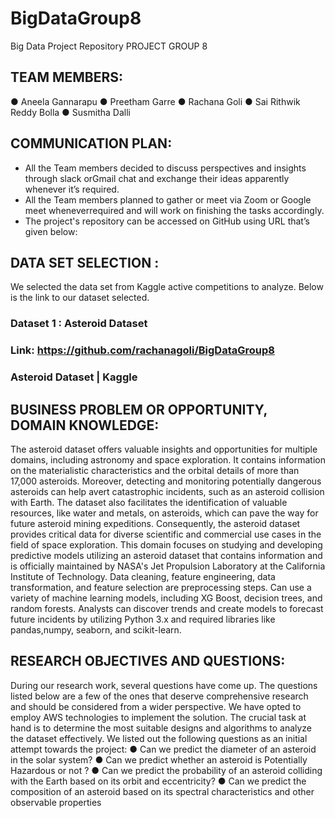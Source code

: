# BigDataGroup8
Big Data Project Repository
PROJECT GROUP 8

## TEAM MEMBERS:
● Aneela Gannarapu
● Preetham Garre
● Rachana Goli
● Sai Rithwik Reddy Bolla
● Susmitha Dalli

## COMMUNICATION PLAN:
- All the Team members decided to discuss perspectives and insights through slack orGmail chat and exchange their ideas apparently whenever it’s required.
- All the Team members planned to gather or meet via Zoom or Google meet wheneverrequired and will work on finishing the tasks accordingly.
- The project's repository can be accessed on GitHub using URL that’s given below:

## DATA SET SELECTION :
We selected the data set from Kaggle active competitions to analyze. Below is the link to our
dataset selected.
### Dataset 1 : Asteroid Dataset
### Link: https://github.com/rachanagoli/BigDataGroup8
### Asteroid Dataset | Kaggle

## BUSINESS PROBLEM OR OPPORTUNITY, DOMAIN KNOWLEDGE:
The asteroid dataset offers valuable insights and opportunities for multiple domains, including astronomy and space exploration. It contains information on the materialistic characteristics and the orbital details of more than 17,000 asteroids. Moreover, detecting and monitoring potentially dangerous asteroids can help avert catastrophic incidents, such as an asteroid collision with Earth. The dataset also facilitates the identification of valuable resources, like water and metals,
on asteroids, which can pave the way for future asteroid mining expeditions. Consequently, the asteroid dataset provides critical data for diverse scientific and commercial use cases in the field of space exploration. This domain focuses on studying and developing predictive models utilizing an asteroid dataset that contains information and is officially maintained by NASA's Jet Propulsion Laboratory at the California Institute of Technology. Data cleaning, feature engineering, data transformation, and feature selection are preprocessing steps. Can use a variety of machine learning models, including XG Boost, decision trees, and random forests. Analysts can discover trends and create models to forecast future incidents by utilizing Python 3.x and required libraries like pandas,numpy, seaborn, and scikit-learn.

## RESEARCH OBJECTIVES AND QUESTIONS:
During our research work, several questions have come up. The questions listed below are a few of the ones that deserve comprehensive research and should be considered from a wider perspective. We have opted to employ AWS technologies to implement the solution. The crucial task at hand is to determine the most suitable designs and algorithms to analyze the dataset effectively.
We listed out the following questions as an initial attempt towards the project:
● Can we predict the diameter of an asteroid in the solar system?
● Can we predict whether an asteroid is Potentially Hazardous or not ?
● Can we predict the probability of an asteroid colliding with the Earth based on its orbit
and eccentricity?
● Can we predict the composition of an asteroid based on its spectral characteristics and
other observable properties
